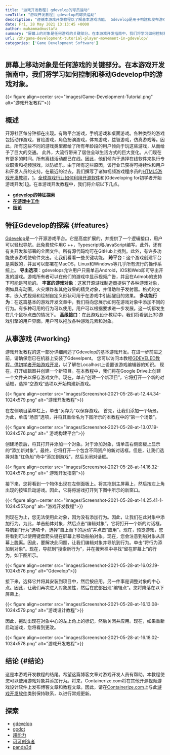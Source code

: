 ```yaml
---
title: "游戏开发教程| gdevelop的球员运动" 
seoTitle: "游戏开发教程| gdevelop的球员运动" 
description: "遵循本游戏开发教程以了解基本游戏功能。 Gdevelop是用于构建和发布游戏的免费游戏创建软件。" 
date: Fri, 28 May 2021 13:13:45 +0000
author: muhammadmustafa
summary: "屏幕上的对象是任何游戏的关键部分。在本游戏开发指南中，我们将学习如何控制和移动Gdevelop中的游戏对象。" 
url: /zh/game-development-tutorial-player-movement-in-gdevelop/
categories: ['Game Development Software']
---
```


## 屏幕上移动对象是任何游戏的关键部分。在本游戏开发指南中，我们将学习如何控制和移动Gdevelop中的游戏对象。

{{< figure align=center src="images/Game-Development-Tutorial.png" alt="游戏开发教程">}}


## **概述** 
开源社区每分钟都在出现。有跨平台游戏，手机游戏和桌面游戏。各种类型的游戏包括动作游戏，冒险游戏，角色扮演游戏，体育游戏，益智游戏，仿真游戏等。因此，所有这些不同的游戏类型都给了所有年龄段的用户倾向于玩这些游戏，从而给予了巨大的交通。
此外，大流行带来了居住全球生活方式的巨大变化。人们现在有更多的时间。所有离线活动都已在线。因此，他们倾向于选择在线软件来执行专业职责和视频游戏，以防娱乐。由于所有这些原因，该行业已获得可持续性和用户和开发人员的支持。在最近的过去，我们撰写了诸如视频游戏程序员的[HTML5游戏开发教程][1]，[1]，[全球游戏行业如何利用开源软件][2]和[Gdeveloping for初学者开始游戏开发]][3]。在本游戏开发教程中，我们将介绍以下几点。
* **[gdevelop的特征探索][4]** 
* **[在游戏中工作][5]** 
* **[结论][6]** 

## 特征Gdevelop的探索 {#features}

[Gdevelop][7]是一个开源游戏平台。它是高度扩展的，并提供了一个逻辑接口，用户可以轻松导航。此免费软件用C ++，Typescript和JavaScript编写。此外，还有有关开发和部署的全面文件。所有源代码均可在GitHub上找到。此外，有许多功能使该游戏使软件突出。让我们看看一些关键功能。
**跨平台**：这个游戏创建平台是乘数的，并且可以部署在MacOS，Linux和Windows等几乎所有流行的操作系统上。
**导出选项**：gdevelops允许用户只需单击Android，iOS和Web即可导出开发的游戏。游戏所有者可以在他们的游戏中显示视频广告，并且在Admob的支持下可能是可能的。
**丰富的游戏对象**：这家开源游戏制造商提供了各种游戏对象，例如具有动画，火灾爆炸和其他效果的精灵对象，并借助粒子发射器。格式的文本，嵌入式视频和绘制自定义形状可用于在游戏中引起醒目的效果。
**多功能行为**：在这篇基本的游戏开发文章中，我们将向您展示如何在游戏对象中添加不同的行为。有多种可用的行为可以使用，用户可以根据要求进一步发展。这一切都发生在几个鼠标点击的情况下。
**高级接口**：在此游戏设计教程中，我们将看到此3D游戏引擎的用户界面。用户可以拖放各种游戏元素和对象。

## 从事游戏 {#working}

游戏开发教程的这一部分详细阐述了Gdevelop的基本游戏开发。在进一步前进之前，请确保您已在机器上安装了Gdevelpent。
您可以访问本教程[GDEVELED教程，供初学者开始游戏开发][3]，以了解在Localhost上设置该游戏编辑器的知识。
现在，打开编辑器并创建一个新项目。在本教程中，我们将在Google Drive上创建一个文件夹以保存游戏文件。现在，单击“创建一个新项目”，它将打开一个新的对话框，选择“空游戏”选项以开始构建新游戏。

{{< figure align=center src="images/Screenshot-2021-05-28-at-12.44.34-1024x579.png" alt="游戏开发教程">}}

在左侧项目菜单栏上，单击“另存为”以保存游戏。
首先，让我们添加一个场景。为此，单击“场景”选项，并将其重命名为下图所示的本教程中的“第一个场景”。

{{< figure align=center src="images/Screenshot-2021-05-28-at-13.07.19-1024x576.png" alt=" 游戏构建平台">}}

创建场景后，将其打开并添加一个对象。对于添加对象，请单击右侧面板上显示的“添加新对象”。最终，它将打开一个包含不同资产的新对话框。但是，让我们选择对象“红色船”命中“添加到游戏”，然后关闭对话框。

{{< figure align=center src="images/Screenshot-2021-05-28-at-14.16.32-1024x578.png" alt=" 游戏开发指南">}}

接下来，您将看到一个物体出现在左侧面板上。将其拖到主屏幕上，然后按左上角出现的按钮启动游戏。因此，它将将游戏打开到下图中所示的新窗口。

{{< figure align=center src="images/Screenshot-2021-05-28-at-14.25.41-1-1024x557.png" alt="游戏开发教程">}}

到现在为止，您无法使用此对象，因为没有添加行为。因此，让我们在此对象中添加行为。为此，单击船体对象，然后点击“编辑对象”。它将打开一个新的对话框，导航到“行为”选项卡，选择“自上而下的运动”并点击“应用”。现在，预览游戏，您将看到可以使用键盘箭头键在屏幕上移动船舶对象。现在，您会注意到船对象从屏幕上脱离。因此，要解决此问题，让我们编辑对象并导航到行为。单击“将行为添加到对象”。现在，导航到“搜索新行为”，并在搜索栏中寻找“留在屏幕上”的行为，如下图所示。

{{< figure align=center src="images/Screenshot-2021-05-28-at-16.02.19-1024x576.png" alt="Gdevelop">}}

接下来，选择它并将其安装到项目中，然后按应用。另一件事是调整对象的中心点。因此，让我们再次进入对象属性，然后在底部出现“编辑点”。您将降落在以下屏幕上。

{{< figure align=center src="images/Screenshot-2021-05-28-at-16.13.08-1024x579.png" alt="游戏设计教程">}}

因此，拖动出现在对象中心的左上角上的标记，然后关闭并应用。现在，如果重新启动游戏，您将看到更改。

{{< figure align=center src="images/Screenshot-2021-05-28-at-16.18.02-1024x578.png" alt="游戏开发教程">}}


## 结论 {#结论}

这是本游戏开发教程的结尾。希望这篇博客文章对游戏开发人员有帮助。本教程使您可以使用游戏对象并添加行为。将来，Containerize.com将在其他开源视频游戏设计软件上发布博客文章和教程文章。因此，请在[Containerize.com][9]上与此[游戏开发软件][8]类别保持联系，以进行常规更新。

## 探索
  * [gdevelop][7]
  * [godot][10]
  * [超能力][11]
  * [可可创造者][12]
  * [panda3d][13]



[1]: https://blog.containerize.com/2021/05/19/html5-game-development-tutorial-for-video-game-programmers/
[2]: https://blog.containerize.com/game-development-software/how-global-gaming-market-leveraging-open-source-software/
[3]: https://blog.containerize.com/game-development-software/zh/game-development-tutorial-player-movement-in-gdevelop/
[4]: #features
[5]: #working
[6]: #Conclusion
[7]: https://products.containerize.com/game-development-software/gdevelop/
[8]: https://products.containerize.com/game-development-software/
[9]: https://www.containerize.com/
[10]: https://products.containerize.com/game-development-software/godot/
[11]: https://products.containerize.com/game-development-software/superpowers/
[12]: https://products.containerize.com/game-development-software/cocos-creator/
[13]: https://products.containerize.com/game-development-software/panda3d/
